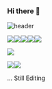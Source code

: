 
### Hi there 👋
![header](https://capsule-render.vercel.app/api?type=Venom&text=Welcome%20to%20My%20Github!&animation=fadeIn)

<img src="https://img.shields.io/badge/JAVA-orange?style=for-the-badge&logo=java&logoColor=white"><img src="https://img.shields.io/badge/PYTHON-purple?style=for-the-badge&logo=python&logoColor=white"><img src="https://img.shields.io/badge/C-skyblue?style=for-the-badge&logo=C&logoColor=#A8B9CC"><img src="https://img.shields.io/badge/C++-blue?style=for-the-badge&logo=cplusplus&logoColor=#00599C"><img src="https://img.shields.io/badge/JavaScript-orange?style=for-the-badge&logo=javascript&logoColor=#F7DF1E">


<img src="https://img.shields.io/badge/github-181717?style=for-the-badge&logo=github&logoColor=white">

<img src="https://img.shields.io/badge/Visual Studio-blue.svg?style=for-the-badge&logo=visualstudiocode&logoColor=white" /><img src="https://img.shields.io/badge/Eclipse-2C2255?style=for-the-badge&logo=Eclipse%20IDE&logoColor=white">

... Still Editing

<!--
To do : html, css, javascirpt  icon 추가
https://simpleicons.org/      : icons
**everydayday/everydayday** is a ✨ _special_ ✨ repository because its `README.md` (this file) appears on your GitHub profile.

Here are some ideas to get you started:

- 🔭 I’m currently working on ...
- 🌱 I’m currently learning ...
- 👯 I’m looking to collaborate on ...
- 🤔 I’m looking for help with ...
- 💬 Ask me about ...
- 📫 How to reach me: ...
- 😄 Pronouns: ...
- ⚡ Fun fact: ...
-->
